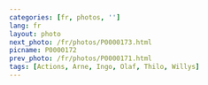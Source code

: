```yaml
---
categories: [fr, photos, '']
lang: fr
layout: photo
next_photo: /fr/photos/P0000173.html
picname: P0000172
prev_photo: /fr/photos/P0000171.html
tags: [Actions, Arne, Ingo, Olaf, Thilo, Willys]
---
```

